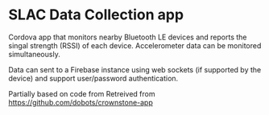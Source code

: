 # SLAC Data Collection app

Cordova app that monitors nearby Bluetooth LE devices and reports the singal strength (RSSI) of each device. Accelerometer data can be monitored simultaneously.

Data can sent to a Firebase instance using web sockets (if supported by the device) and support user/password authentication.

Partially based on code from Retreived from https://github.com/dobots/crownstone-app